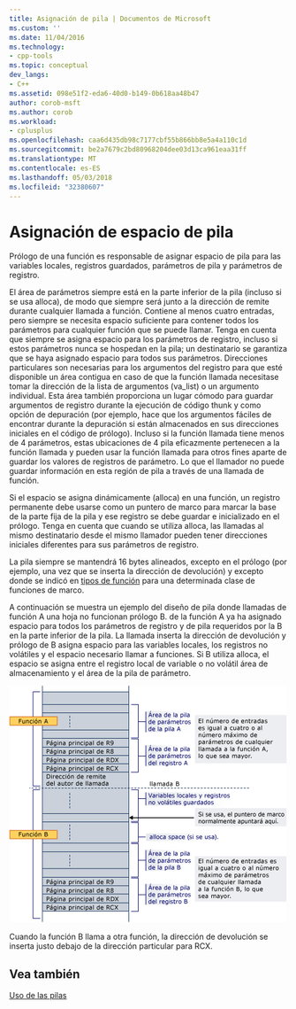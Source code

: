 ```yaml
---
title: Asignación de pila | Documentos de Microsoft
ms.custom: ''
ms.date: 11/04/2016
ms.technology:
- cpp-tools
ms.topic: conceptual
dev_langs:
- C++
ms.assetid: 098e51f2-eda6-40d0-b149-0b618aa48b47
author: corob-msft
ms.author: corob
ms.workload:
- cplusplus
ms.openlocfilehash: caa6d435db98c7177cbf55b866bb8e5a4a110c1d
ms.sourcegitcommit: be2a7679c2bd80968204dee03d13ca961eaa31ff
ms.translationtype: MT
ms.contentlocale: es-ES
ms.lasthandoff: 05/03/2018
ms.locfileid: "32380607"
---
```

# <a name="stack-allocation"></a>Asignación de espacio de pila
Prólogo de una función es responsable de asignar espacio de pila para las variables locales, registros guardados, parámetros de pila y parámetros de registro.  
  
 El área de parámetros siempre está en la parte inferior de la pila (incluso si se usa alloca), de modo que siempre será junto a la dirección de remite durante cualquier llamada a función. Contiene al menos cuatro entradas, pero siempre se necesita espacio suficiente para contener todos los parámetros para cualquier función que se puede llamar. Tenga en cuenta que siempre se asigna espacio para los parámetros de registro, incluso si estos parámetros nunca se hospedan en la pila; un destinatario se garantiza que se haya asignado espacio para todos sus parámetros. Direcciones particulares son necesarias para los argumentos del registro para que esté disponible un área contigua en caso de que la función llamada necesitase tomar la dirección de la lista de argumentos (va_list) o un argumento individual. Esta área también proporciona un lugar cómodo para guardar argumentos de registro durante la ejecución de código thunk y como opción de depuración (por ejemplo, hace que los argumentos fáciles de encontrar durante la depuración si están almacenados en sus direcciones iniciales en el código de prólogo). Incluso si la función llamada tiene menos de 4 parámetros, estas ubicaciones de 4 pila eficazmente pertenecen a la función llamada y pueden usar la función llamada para otros fines aparte de guardar los valores de registros de parámetro.  Lo que el llamador no puede guardar información en esta región de pila a través de una llamada de función.  
  
 Si el espacio se asigna dinámicamente (alloca) en una función, un registro permanente debe usarse como un puntero de marco para marcar la base de la parte fija de la pila y ese registro se debe guardar e inicializado en el prólogo. Tenga en cuenta que cuando se utiliza alloca, las llamadas al mismo destinatario desde el mismo llamador pueden tener direcciones iniciales diferentes para sus parámetros de registro.  
  
 La pila siempre se mantendrá 16 bytes alineados, excepto en el prólogo (por ejemplo, una vez que se inserta la dirección de devolución) y excepto donde se indicó en [tipos de función](../build/function-types.md) para una determinada clase de funciones de marco.  
  
 A continuación se muestra un ejemplo del diseño de pila donde llamadas de función A una hoja no funcionan prólogo B. de la función A ya ha asignado espacio para todos los parámetros de registro y de pila requeridos por la B en la parte inferior de la pila. La llamada inserta la dirección de devolución y prólogo de B asigna espacio para las variables locales, los registros no volátiles y el espacio necesario llamar a funciones. Si B utiliza alloca, el espacio se asigna entre el registro local de variable o no volátil área de almacenamiento y el área de la pila de parámetro.  
  
 ![Ejemplo de conversión AMD](../build/media/vcamd_conv_ex_5.png "vcAmd_conv_ex_5")  
  
 Cuando la función B llama a otra función, la dirección de devolución se inserta justo debajo de la dirección particular para RCX.  
  
## <a name="see-also"></a>Vea también  
 [Uso de las pilas](../build/stack-usage.md)